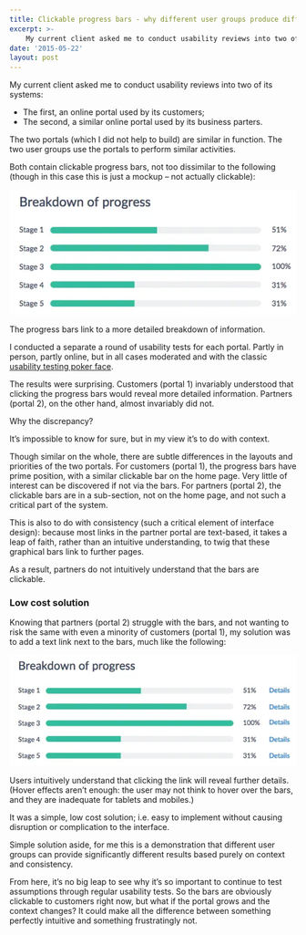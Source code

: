 ```yaml
---
title: Clickable progress bars - why different user groups produce different results
excerpt: >- 
    My current client asked me to conduct usability reviews into two of its systems...
date: '2015-05-22'
layout: post
---
```


My current client asked me to conduct usability reviews into two of its systems:

*   The first, an online portal used by its customers;
*   The second, a similar online portal used by its business parters.

The two portals (which I did not help to build) are similar in function. The two user groups use the portals to perform similar activities.

Both contain clickable progress bars, not too dissimilar to the following (though in this case this is just a mockup – not actually clickable):

![Progress bars 2](/images/Progress-bars-2.webp)

The progress bars link to a more detailed breakdown of information.

I conducted a separate a round of usability tests for each portal. Partly in person, partly online, but in all cases moderated and with the classic [usability testing poker face](https://www.youtube.com/watch?v=fa9DLxDtPtc).

The results were surprising. Customers (portal 1) invariably understood that clicking the progress bars would reveal more detailed information. Partners (portal 2), on the other hand, almost invariably did not.

Why the discrepancy?

It’s impossible to know for sure, but in my view it’s to do with context.

Though similar on the whole, there are subtle differences in the layouts and priorities of the two portals. For customers (portal 1), the progress bars have prime position, with a similar clickable bar on the home page. Very little of interest can be discovered if not via the bars. For partners (portal 2), the clickable bars are in a sub-section, not on the home page, and not such a critical part of the system.

This is also to do with consistency (such a critical element of interface design): because most links in the partner portal are text-based, it takes a leap of faith, rather than an intuitive understanding, to twig that these graphical bars link to further pages.

As a result, partners do not intuitively understand that the bars are clickable.

### Low cost solution

Knowing that partners (portal 2) struggle with the bars, and not wanting to risk the same with even a minority of customers (portal 1), my solution was to add a text link next to the bars, much like the following:

![Progress bars 1](/images/Progress-bars-1.webp)

Users intuitively understand that clicking the link will reveal further details. (Hover effects aren’t enough: the user may not think to hover over the bars, and they are inadequate for tablets and mobiles.)
 
It was a simple, low cost solution; i.e. easy to implement without causing disruption or complication to the interface.

Simple solution aside, for me this is a demonstration that different user groups can provide significantly different results based purely on context and consistency.

From here, it’s no big leap to see why it’s so important to continue to test assumptions through regular usability tests. So the bars are obviously clickable to customers right now, but what if the portal grows and the context changes? It could make all the difference between something perfectly intuitive and something frustratingly not.